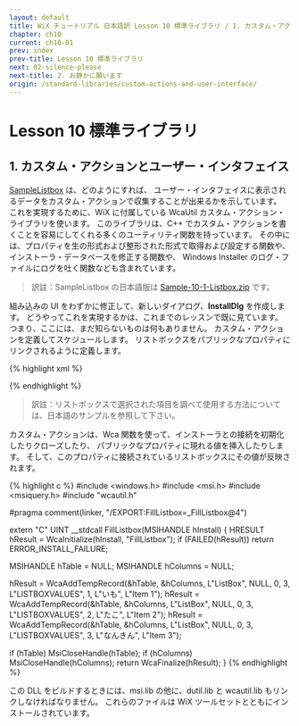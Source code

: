 ```yaml
---
layout: default
title: WiX チュートリアル 日本語訳 Lesson 10 標準ライブラリ / 1. カスタム・アクションとユーザー・インタフェイス
chapter: ch10
current: ch10-01
prev: index
prev-title: Lesson 10 標準ライブラリ
next: 02-silence-please
next-title: 2. お静かに願います
origin: /standard-libraries/custom-actions-and-user-interface/
---
```

# Lesson 10 標準ライブラリ

## 1. カスタム・アクションとユーザー・インタフェイス

[SampleListbox](https://www.firegiant.com/system/files/samples/SampleListbox.zip) は、どのようにすれば、
ユーザー・インタフェイスに表示されるデータをカスタム・アクションで収集することが出来るかを示しています。
これを実現するために、WiX に付属している WcaUtil カスタム・アクション・ライブラリを使います。
このライブラリは、C++ でカスタム・アクションを書くことを容易にしてくれる多くのユーティリティ関数を持っています。
その中には、プロパティを生の形式および整形された形式で取得および設定する関数や、インストーラ・データベースを修正する関数や、
Windows Installer のログ・ファイルにログを吐く関数なども含まれています。

> 訳註：SampleListbox の日本語版は [Sample-10-1-Listbox.zip](/samples/Sample-10-1-Listbox.zip) です。

組み込みの UI をわずかに修正して、新しいダイアログ、**InstallDlg** を作成します。
どうやってこれを実現するかは、これまでのレッスンで既に見ています。
つまり、ここには、まだ知らないものは何もありません。
カスタム・アクションを定義してスケジュールします。
リストボックスをパブリックなプロパティにリンクされるように定義します。

{% highlight xml %}
<CustomAction Id="FillingListbox" BinaryKey="FillListbox" 
    DllEntry="FillListbox" />

<UI>
  <Dialog Id="InstallDlg" Width="370" Height="270"
      Title="[ProductName] [Setup]" NoMinimize="yes">
    ...
    <Control Id="FilledListbox" Type="ListBox" Sorted="yes"
        Indirect="no" Property="LISTBOXVALUES" 
        X="10" Y="50" Width="200" Height="130" />
  </Dialog>

  <InstallUISequence>
    <Custom Action="FillingListbox" After="CostFinalize" />
    <Show Dialog="InstallDlg" After="FillingListbox" />
  </InstallUISequence>
</UI>

<Binary Id="FillListbox" SourceFile="FillListbox.dll" />
{% endhighlight %}

> 訳註：リストボックスで選択された項目を調べて使用する方法については、日本語のサンプルを参照して下さい。

カスタム・アクションは、Wca 関数を使って、インストーラとの接続を初期化したりクローズしたり、
パブリックなプロパティに現れる値を挿入したりします。
そして、このプロパティに接続されているリストボックスにその値が反映されます。

{% highlight c %}
#include <windows.h>
#include <msi.h>
#include <msiquery.h>
#include "wcautil.h"

#pragma comment(linker, "/EXPORT:FillListbox=_FillListbox@4")

extern "C" UINT __stdcall FillListbox(MSIHANDLE hInstall) {
  HRESULT hResult = WcaInitialize(hInstall, "FillListbox");
  if (FAILED(hResult)) return ERROR_INSTALL_FAILURE;

  MSIHANDLE hTable = NULL;
  MSIHANDLE hColumns = NULL;

  hResult = WcaAddTempRecord(&hTable, &hColumns, L"ListBox", 
      NULL, 0, 3, L"LISTBOXVALUES", 1, L"いも", L"Item 1");
  hResult = WcaAddTempRecord(&hTable, &hColumns, L"ListBox",
      NULL, 0, 3, L"LISTBOXVALUES", 2, L"たこ", L"Item 2");
  hResult = WcaAddTempRecord(&hTable, &hColumns, L"ListBox", 
      NULL, 0, 3, L"LISTBOXVALUES", 3, L"なんきん", L"Item 3");

  if (hTable)
    MsiCloseHandle(hTable);
  if (hColumns)
    MsiCloseHandle(hColumns);
  return WcaFinalize(hResult);
}
{% endhighlight %}

この DLL をビルドするときには、msi.lib の他に、dutil.lib と wcautil.lib もリンクしなければなりません。
これらのファイルは WiX ツールセットとともにインストールされています。